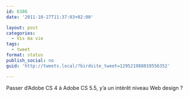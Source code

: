 ```yaml
---
id: 6386
date: '2011-10-27T11:37:03+02:00'

layout: post
categories:
  - Vis ma vie
tags:
  - tweet
format: status
publish_social: no
guid: 'http://tweets.local/?birdsite_tweet=129521988019556352'

---
```


Passer d’Adobe CS 4 à Adobe CS 5.5, y’a un intérêt niveau Web design ?